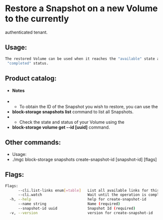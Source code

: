 # Restore a Snapshot on a new Volume to the currently
 authenticated tenant.

## Usage:
```bash
The restored Volume can be used when it reaches the "available" state and the
 "completed" status.
```

## Product catalog:
- #### Notes
- - To obtain the ID of the Snapshot you wish to restore, you can use the
- **block-storage snapshots list** command to list all Snapshots.
- - Check the state and status of your Volume using the
- **block-storage volume get --id [uuid]** command.

## Other commands:
- Usage:
- ./mgc block-storage snapshots create-snapshot-id [snapshot-id] [flags]

## Flags:
```bash
Flags:
      --cli.list-links enum[=table]   List all available links for this command (one of "json", "table" or "yaml")
      --cli.watch                     Wait until the operation is completed by calling the 'get' link and waiting until termination. Akin to '! get -w'
  -h, --help                          help for create-snapshot-id
      --name string                   Name (required)
      --snapshot-id uuid              Snapshot Id (required)
  -v, --version                       version for create-snapshot-id
```

